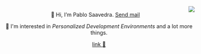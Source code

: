 <img align="right" src="https://user-images.githubusercontent.com/52180403/227694614-2d35fd52-68ce-4a1d-afba-33ad70e7cd8a.gif"/>

<p align="center"> 👋 Hi, I’m Pablo Saavedra. <a href="mailto:pablosaavedra123@gmail.com">Send mail</a> </p>

<p align="center"> 👀 I'm interested in <em>Personalized Development Environments</em> and a lot more things. </p>

<p align="center"> <a href="https://pablos123.github.io/"> link 🌳 </a> </p>
